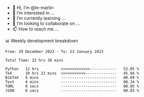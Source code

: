 - 👋 Hi, I’m @le-martin
- 👀 I’m interested in ...
- 🌱 I’m currently learning ...
- 💞️ I’m looking to collaborate on ...
- 📫 How to reach me ...

<!---
Tutorial for using WakaTime stats in GitHub profile: https://github.com/athul/waka-readme
-->

📊 Weekly development breakdown
<!--START_SECTION:waka-->

```text
From: 29 December 2022 - To: 23 January 2023

Total Time: 22 hrs 38 mins

Python   12 hrs          >>>>>>>>>>>>>------------   53.05 %
TeX      10 hrs 22 mins  >>>>>>>>>>>--------------   45.84 %
BibTeX   9 mins          -------------------------   00.69 %
Text     4 mins          -------------------------   00.34 %
TOML     0 secs          -------------------------   00.05 %
JSON     0 secs          -------------------------   00.03 %
```

<!--END_SECTION:waka-->

<!---
le-martin/le-martin is a ✨ special ✨ repository because its `README.md` (this file) appears on your GitHub profile.
You can click the Preview link to take a look at your changes.
--->
